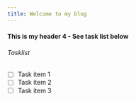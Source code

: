 ```yaml
---
title: Welcome to my blog
---
```


#### This is my header 4 - See task list below
###### Tasklist
- [ ] Task item 1
- [ ] Task item 2
- [ ] Task item 3
